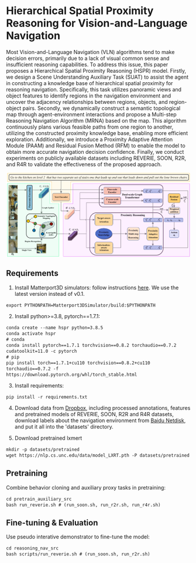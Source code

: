 # Hierarchical Spatial Proximity Reasoning for Vision-and-Language Navigation

Most Vision-and-Language Navigation (VLN) algorithms tend to make decision errors, primarily due to a lack of visual common sense 
and insufficient reasoning capabilities. To address this issue, this paper proposes a Hierarchical Spatial Proximity Reasoning (HSPR) model. 
Firstly, we design a Scene Understanding Auxiliary Task (SUAT) to assist the agent in constructing a knowledge base of hierarchical spatial proximity 
for reasoning navigation. Specifically, this task utilizes panoramic views and object features to identify regions in the navigation environment 
and uncover the adjacency relationships between regions, objects, and region-object pairs. Secondly, we dynamically construct a semantic topological map 
through agent-environment interactions and propose a Multi-step Reasoning Navigation Algorithm (MRNA) based on the map. This algorithm continuously 
plans various feasible paths from one region to another, utilizing the constructed proximity knowledge base, enabling more efficient exploration. 
Additionally, we introduce a Proximity Adaptive Attention Module (PAAM) and Residual Fusion Method (RFM) to enable the model to obtain more accurate 
navigation decision confidence. Finally, we conduct experiments on publicly available datasets including REVERIE, SOON, R2R, and R4R to validate the 
effectiveness of the proposed approach.

![framework](files/teaser.png)

## Requirements

1. Install Matterport3D simulators: follow instructions [here](https://github.com/peteanderson80/Matterport3DSimulator).
   We use the latest version instead of v0.1.

```
export PYTHONPATH=Matterport3DSimulator/build:$PYTHONPATH
```

2. Install python>=3.8, pytorch==1.7.1:

```setup
conda create --name hspr python=3.8.5
conda activate hspr
# conda
conda install pytorch==1.7.1 torchvision==0.8.2 torchaudio==0.7.2 cudatoolkit=11.0 -c pytorch
# pip
pip install torch==1.7.1+cu110 torchvision==0.8.2+cu110 torchaudio==0.7.2 -f https://download.pytorch.org/whl/torch_stable.html
```

3. Install requirements:

```setup
pip install -r requirements.txt
```

4. Download data from [Dropbox](https://www.dropbox.com/sh/u3lhng7t2gq36td/AABAIdFnJxhhCg2ItpAhMtUBa?dl=0), including
   processed annotations, features and pretrained models of REVERIE, SOON, R2R and R4R datasets, download labels about
   the navigation environment from [Baidu Netdisk](https://pan.baidu.com/s/1MbS43QQkqtDBPWZ-hr5Uqg?pwd=23r7), and put it
   all into the 'datasets' directory.

5. Download pretrained lxmert

```
mkdir -p datasets/pretrained 
wget https://nlp.cs.unc.edu/data/model_LXRT.pth -P datasets/pretrained
```

## Pretraining

Combine behavior cloning and auxiliary proxy tasks in pretraining:

```pretrain
cd pretrain_auxiliary_src
bash run_reverie.sh # (run_soon.sh, run_r2r.sh, run_r4r.sh)
```

## Fine-tuning & Evaluation

Use pseudo interative demonstrator to fine-tune the model:

```finetune
cd reasoning_nav_src
bash scripts/run_reverie.sh # (run_soon.sh, run_r2r.sh)
```

